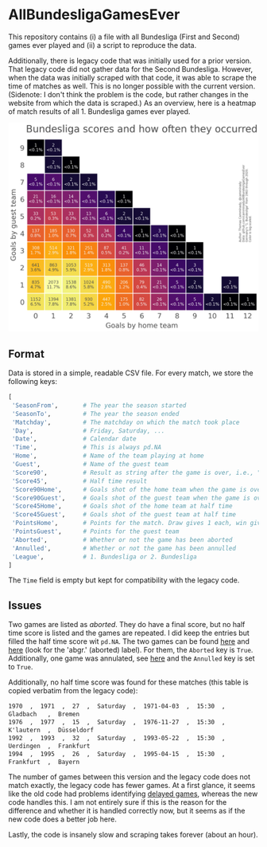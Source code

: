 # AllBundesligaGamesEver

This repository contains (i) a file with all Bundesliga (First and Second) games ever played and (ii) a script to reproduce the data.

Additionally, there is legacy code that was initially used for a prior version. That legacy code did not gather data for the Second Bundesliga. However, when the data was initially scraped with that code, it was able to scrape the time of matches as well. This is no longer possible with the current version. (Sidenote: I don't think the problem is the code, but rather changes in the website from which the data is scraped.) As an overview, here is a heatmap of match results of all 1. Bundesliga games ever played.

![SummaryOfGoals](ScoreboardPercentage.png)

## Format

Data is stored in a simple, readable CSV file. For every match, we store the following keys:

```python
[
 'SeasonFrom',       # The year the season started
 'SeasonTo',         # The year the season ended
 'Matchday',         # The matchday on which the match took place 
 'Day',              # Friday, Saturday, ...
 'Date',             # Calendar date
 'Time',             # This is always pd.NA
 'Home',             # Name of the team playing at home
 'Guest',            # Name of the guest team
 'Score90',          # Result as string after the game is over, i.e., "1:2"
 'Score45',          # Half time result
 'Score90Home',      # Goals shot of the home team when the game is over
 'Score90Guest',     # Goals shot of the guest team when the game is over
 'Score45Home',      # Goals shot of the home team at half time
 'Score45Guest',     # Goals shot of the guest team at half time
 'PointsHome',       # Points for the match. Draw gives 1 each, win gives 3 (before 1995 only 2), loss 0
 'PointsGuest',      # Points for the guest team
 'Aborted',          # Whether or not the game has been aborted
 'Annulled',         # Whether or not the game has been annulled
 'League',           # 1. Bundesliga or 2. Bundesliga
]
```

The `Time` field is empty but kept for compatibility with the legacy code.


## Issues
Two games are listed as *aborted*. They do have a final score, but no half time score is listed and the games are repeated. I did keep the entries but filled the half time score wit `pd.NA`. The two games can be found [here](https://www.kicker.de/bundesliga/spieltag/2007-08/28/0) and [here](https://www.kicker.de/bundesliga/spieltag/1963-64/14/0) (look for the 'abgr.' (aborted) label). For them, the `Aborted` key is `True`. Additionally, one game was annulated, see [here](https://www.kicker.de/2-bundesliga/spieltag/2003-04/13/0) and the `Annulled` key is set to `True`.

Additionally, no half time score was found for these matches (this table is copied verbatim from the legacy code):
```
1970  ,  1971  ,  27  ,  Saturday  ,  1971-04-03  ,  15:30  ,  Gladbach   ,  Bremen
1976  ,  1977  ,  15  ,  Saturday  ,  1976-11-27  ,  15:30  ,  K'lautern  ,  Düsseldorf 
1992  ,  1993  ,  32  ,  Saturday  ,  1993-05-22  ,  15:30  ,  Uerdingen  ,  Frankfurt  
1994  ,  1995  ,  26  ,  Saturday  ,  1995-04-15  ,  15:30  ,  Frankfurt  ,  Bayern  
```

The number of games between this version and the legacy code does not match exactly, the legacy code has fewer games. At a first glance, it seems like the old code had problems identifying [delayed games](https://www.kicker.de/bundesliga/spieltag/1963-64/25), whereas the new code handles this. I am not entirely sure if this is the reason for the difference and whether it is handled correctly now, but it seems as if the new code does a better job here. 

Lastly, the code is insanely slow and scraping takes forever (about an hour). 
